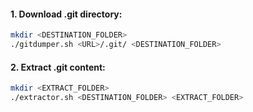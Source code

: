 
#### 1. Download .git directory:
```bash
mkdir <DESTINATION_FOLDER>
./gitdumper.sh <URL>/.git/ <DESTINATION_FOLDER>
```
#### 2. Extract .git content:
```bash
mkdir <EXTRACT_FOLDER>
./extractor.sh <DESTINATION_FOLDER> <EXTRACT_FOLDER>
```

